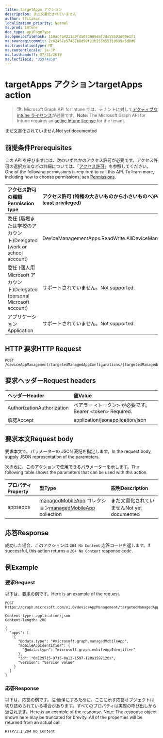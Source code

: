 ```yaml
---
title: targetApps アクション
description: まだ文書化されていません
author: tfitzmac
localization_priority: Normal
ms.prod: Intune
doc_type: apiPageType
ms.openlocfilehash: 110ac4b4211a9fd50739d9eaf2da88b03d68e1f1
ms.sourcegitcommit: 2c62457e57467b8d50f21b255b553106a9a5d8d6
ms.translationtype: MT
ms.contentlocale: ja-JP
ms.lasthandoff: 07/31/2019
ms.locfileid: "35974858"
---
```

# <a name="targetapps-action"></a><span data-ttu-id="4c168-103">targetApps アクション</span><span class="sxs-lookup"><span data-stu-id="4c168-103">targetApps action</span></span>

> <span data-ttu-id="4c168-104">**注:** Microsoft Graph API for Intune では、テナントに対して[アクティブな intune ライセンス](https://go.microsoft.com/fwlink/?linkid=839381)が必要です。</span><span class="sxs-lookup"><span data-stu-id="4c168-104">**Note:** The Microsoft Graph API for Intune requires an [active Intune license](https://go.microsoft.com/fwlink/?linkid=839381) for the tenant.</span></span>

<span data-ttu-id="4c168-105">まだ文書化されていません</span><span class="sxs-lookup"><span data-stu-id="4c168-105">Not yet documented</span></span>

## <a name="prerequisites"></a><span data-ttu-id="4c168-106">前提条件</span><span class="sxs-lookup"><span data-stu-id="4c168-106">Prerequisites</span></span>
<span data-ttu-id="4c168-p101">この API を呼び出すには、次のいずれかのアクセス許可が必要です。アクセス許可の選択方法などの詳細については、「[アクセス許可](/graph/permissions-reference)」を参照してください。</span><span class="sxs-lookup"><span data-stu-id="4c168-p101">One of the following permissions is required to call this API. To learn more, including how to choose permissions, see [Permissions](/graph/permissions-reference).</span></span>

|<span data-ttu-id="4c168-109">アクセス許可の種類</span><span class="sxs-lookup"><span data-stu-id="4c168-109">Permission type</span></span>|<span data-ttu-id="4c168-110">アクセス許可 (特権の大きいものから小さいものへ)</span><span class="sxs-lookup"><span data-stu-id="4c168-110">Permissions (from most to least privileged)</span></span>|
|:---|:---|
|<span data-ttu-id="4c168-111">委任 (職場または学校のアカウント)</span><span class="sxs-lookup"><span data-stu-id="4c168-111">Delegated (work or school account)</span></span>|<span data-ttu-id="4c168-112">DeviceManagementApps.ReadWrite.All</span><span class="sxs-lookup"><span data-stu-id="4c168-112">DeviceManagementApps.ReadWrite.All</span></span>|
|<span data-ttu-id="4c168-113">委任 (個人用 Microsoft アカウント)</span><span class="sxs-lookup"><span data-stu-id="4c168-113">Delegated (personal Microsoft account)</span></span>|<span data-ttu-id="4c168-114">サポートされていません。</span><span class="sxs-lookup"><span data-stu-id="4c168-114">Not supported.</span></span>|
|<span data-ttu-id="4c168-115">アプリケーション</span><span class="sxs-lookup"><span data-stu-id="4c168-115">Application</span></span>|<span data-ttu-id="4c168-116">サポートされていません。</span><span class="sxs-lookup"><span data-stu-id="4c168-116">Not supported.</span></span>|

## <a name="http-request"></a><span data-ttu-id="4c168-117">HTTP 要求</span><span class="sxs-lookup"><span data-stu-id="4c168-117">HTTP Request</span></span>
<!-- {
  "blockType": "ignored"
}
-->
``` http
POST /deviceAppManagement/targetedManagedAppConfigurations/{targetedManagedAppConfigurationId}/targetApps
```

## <a name="request-headers"></a><span data-ttu-id="4c168-118">要求ヘッダー</span><span class="sxs-lookup"><span data-stu-id="4c168-118">Request headers</span></span>
|<span data-ttu-id="4c168-119">ヘッダー</span><span class="sxs-lookup"><span data-stu-id="4c168-119">Header</span></span>|<span data-ttu-id="4c168-120">値</span><span class="sxs-lookup"><span data-stu-id="4c168-120">Value</span></span>|
|:---|:---|
|<span data-ttu-id="4c168-121">Authorization</span><span class="sxs-lookup"><span data-stu-id="4c168-121">Authorization</span></span>|<span data-ttu-id="4c168-122">ベアラー &lt;トークン&gt; が必要です。</span><span class="sxs-lookup"><span data-stu-id="4c168-122">Bearer &lt;token&gt; Required.</span></span>|
|<span data-ttu-id="4c168-123">承諾</span><span class="sxs-lookup"><span data-stu-id="4c168-123">Accept</span></span>|<span data-ttu-id="4c168-124">application/json</span><span class="sxs-lookup"><span data-stu-id="4c168-124">application/json</span></span>|

## <a name="request-body"></a><span data-ttu-id="4c168-125">要求本文</span><span class="sxs-lookup"><span data-stu-id="4c168-125">Request body</span></span>
<span data-ttu-id="4c168-126">要求本文で、パラメーターの JSON 表記を指定します。</span><span class="sxs-lookup"><span data-stu-id="4c168-126">In the request body, supply JSON representation of the parameters.</span></span>

<span data-ttu-id="4c168-127">次の表に、このアクションで使用できるパラメーターを示します。</span><span class="sxs-lookup"><span data-stu-id="4c168-127">The following table shows the parameters that can be used with this action.</span></span>

|<span data-ttu-id="4c168-128">プロパティ</span><span class="sxs-lookup"><span data-stu-id="4c168-128">Property</span></span>|<span data-ttu-id="4c168-129">型</span><span class="sxs-lookup"><span data-stu-id="4c168-129">Type</span></span>|<span data-ttu-id="4c168-130">説明</span><span class="sxs-lookup"><span data-stu-id="4c168-130">Description</span></span>|
|:---|:---|:---|
|<span data-ttu-id="4c168-131">apps</span><span class="sxs-lookup"><span data-stu-id="4c168-131">apps</span></span>|<span data-ttu-id="4c168-132">[managedMobileApp](../resources/intune-mam-managedmobileapp.md) コレクション</span><span class="sxs-lookup"><span data-stu-id="4c168-132">[managedMobileApp](../resources/intune-mam-managedmobileapp.md) collection</span></span>|<span data-ttu-id="4c168-133">まだ文書化されていません</span><span class="sxs-lookup"><span data-stu-id="4c168-133">Not yet documented</span></span>|



## <a name="response"></a><span data-ttu-id="4c168-134">応答</span><span class="sxs-lookup"><span data-stu-id="4c168-134">Response</span></span>
<span data-ttu-id="4c168-135">成功した場合、このアクションは `204 No Content` 応答コードを返します。</span><span class="sxs-lookup"><span data-stu-id="4c168-135">If successful, this action returns a `204 No Content` response code.</span></span>

## <a name="example"></a><span data-ttu-id="4c168-136">例</span><span class="sxs-lookup"><span data-stu-id="4c168-136">Example</span></span>

### <a name="request"></a><span data-ttu-id="4c168-137">要求</span><span class="sxs-lookup"><span data-stu-id="4c168-137">Request</span></span>
<span data-ttu-id="4c168-138">以下は、要求の例です。</span><span class="sxs-lookup"><span data-stu-id="4c168-138">Here is an example of the request.</span></span>
``` http
POST https://graph.microsoft.com/v1.0/deviceAppManagement/targetedManagedAppConfigurations/{targetedManagedAppConfigurationId}/targetApps

Content-type: application/json
Content-length: 286

{
  "apps": [
    {
      "@odata.type": "#microsoft.graph.managedMobileApp",
      "mobileAppIdentifier": {
        "@odata.type": "microsoft.graph.mobileAppIdentifier"
      },
      "id": "0a129715-9715-0a12-1597-120a1597120a",
      "version": "Version value"
    }
  ]
}
```

### <a name="response"></a><span data-ttu-id="4c168-139">応答</span><span class="sxs-lookup"><span data-stu-id="4c168-139">Response</span></span>
<span data-ttu-id="4c168-p102">以下は、応答の例です。注:簡潔にするために、ここに示す応答オブジェクトは切り詰められている場合があります。すべてのプロパティは実際の呼び出しから返されます。</span><span class="sxs-lookup"><span data-stu-id="4c168-p102">Here is an example of the response. Note: The response object shown here may be truncated for brevity. All of the properties will be returned from an actual call.</span></span>
``` http
HTTP/1.1 204 No Content
```



